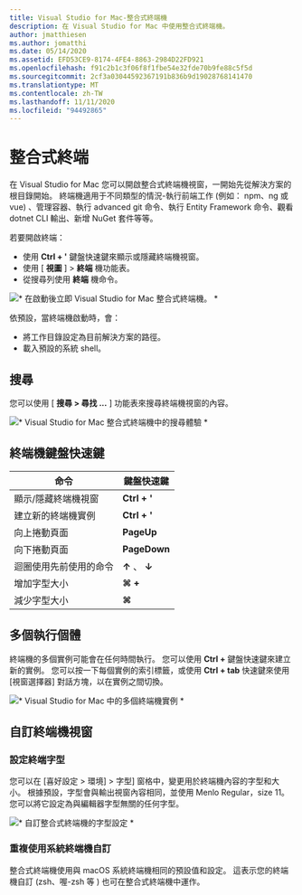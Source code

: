 ```yaml
---
title: Visual Studio for Mac-整合式終端機
description: 在 Visual Studio for Mac 中使用整合式終端機。
author: jmatthiesen
ms.author: jomatthi
ms.date: 05/14/2020
ms.assetid: EFD53CE9-8174-4FE4-8863-2984D22FD921
ms.openlocfilehash: f91c2b1c3f06f8f1fbe54e32fde70b9fe88c5f5d
ms.sourcegitcommit: 2cf3a03044592367191b836b9d19028768141470
ms.translationtype: MT
ms.contentlocale: zh-TW
ms.lasthandoff: 11/11/2020
ms.locfileid: "94492865"
---
```

# <a name="integrated-terminal"></a>整合式終端
在 Visual Studio for Mac 您可以開啟整合式終端機視窗，一開始先從解決方案的根目錄開始。 終端機適用于不同類型的情況-執行前端工作 (例如： npm、ng 或 vue) 、管理容器、執行 advanced git 命令、執行 Entity Framework 命令、觀看 dotnet CLI 輸出、新增 NuGet 套件等等。 

若要開啟終端：
- 使用 **Ctrl + '** 鍵盤快速鍵來顯示或隱藏終端機視窗。
- 使用 [ **視圖** ] \> **終端** 機功能表。
- 從搜尋列使用 **終端** 機命令。

![* 在啟動後立即 Visual Studio for Mac 整合式終端機。 *](media/integrated-terminal-intro.png)

依預設，當終端機啟動時，會：
- 將工作目錄設定為目前解決方案的路徑。
- 載入預設的系統 shell。

## <a name="search"></a>搜尋
您可以使用 [ **搜尋 > 尋找 ...** ] 功能表來搜尋終端機視窗的內容。

![* Visual Studio for Mac 整合式終端機中的搜尋體驗 *](media/integrated-terminal-search.png)

## <a name="terminal-keyboard-shortcuts"></a>終端機鍵盤快速鍵
|命令|鍵盤快速鍵|
|-|-|
|顯示/隱藏終端機視窗|**Ctrl + '**|
|建立新的終端機實例|**Ctrl + '**|
|向上捲動頁面|**PageUp**|
|向下捲動頁面|**PageDown**|
|迴圈使用先前使用的命令|**↑** 、 **↓**|
|增加字型大小|**⌘ +**|
|減少字型大小|**⌘**|

## <a name="multiple-instances"></a>多個執行個體
終端機的多個實例可能會在任何時間執行。 您可以使用 **Ctrl +** 鍵盤快速鍵來建立新的實例。 您可以按一下每個實例的索引標籤，或使用 **Ctrl + tab** 快速鍵來使用 [視窗選擇器] 對話方塊，以在實例之間切換。

![* Visual Studio for Mac 中的多個終端機實例 *](media/integrated-terminal-multiple-instances.png) 

## <a name="customizing-the-terminal-window"></a>自訂終端機視窗
### <a name="configuring-the-terminal-font"></a>設定終端字型
您可以在 [喜好設定 > 環境] > 字型] 窗格中，變更用於終端機內容的字型和大小。 根據預設，字型會與輸出視窗內容相同，並使用 Menlo Regular，size 11。 您可以將它設定為與編輯器字型無關的任何字型。

![* 自訂整合式終端機的字型設定 *](media/integrated-terminal-change-font.png)

### <a name="reusing-system-terminal-customizations"></a>重複使用系統終端機自訂
整合式終端機使用與 macOS 系統終端機相同的預設值和設定。 這表示您的終端機自訂 (zsh、喔-zsh 等 ) 也可在整合式終端機中運作。
